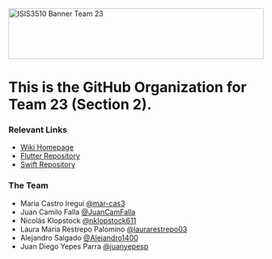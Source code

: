 
<img src="https://images.unsplash.com/photo-1614853316862-18864a7cb288?q=80&w=2940&auto=format&fit=crop&ixlib=rb-4.0.3&ixid=M3wxMjA3fDB8MHxwaG90by1wYWdlfHx8fGVufDB8fHx8fA%3D%3D" alt="ISIS3510 Banner Team 23" height = 100 width = 100%>


# This is the GitHub Organization for Team 23 (Section 2).

### Relevant Links
* [Wiki Homepage](https://github.com/ISIS3510-202410-Team23/Backend/wiki)
* [Flutter Repository](https://github.com/ISIS3510-202410-Team23/FlutterApp)
* [Swift Repository](https://github.com/ISIS3510-202410-Team23/SwiftApp)

### The Team 
* Maria Castro Iregui [@mar-cas3](https://github.com/mar-cas3)
* Juan Camilo Falla [@JuanCamFalla](https://github.com/JuanCamFalla)
* Nicolás Klopstock [@nklopstock611](https://github.com/nklopstock611)
* Laura María Restrepo Palomino [@laurarestrepo03](https://github.com/laurarestrepo03)
* Alejandro Salgado [@Alejandro1400](https://github.com/Alejandro1400)
* Juan Diego Yepes Parra [@juanyepesp](https://github.com/juanyepesp)
